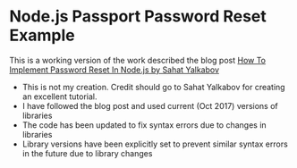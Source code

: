 # Node.js Passport Password Reset Example

This is a working version of the work described the blog post
[How To Implement Password Reset In Node.js by Sahat Yalkabov](http://sahatyalkabov.com/how-to-implement-password-reset-in-nodejs/)

* This is not my creation. Credit should go to Sahat Yalkabov for creating an excellent tutorial.
* I have followed the blog post and used current (Oct 2017) versions of libraries
* The code has been updated to fix syntax errors due to changes in libraries
* Library versions have been explicitly set to prevent similar syntax errors in the future due to library changes
